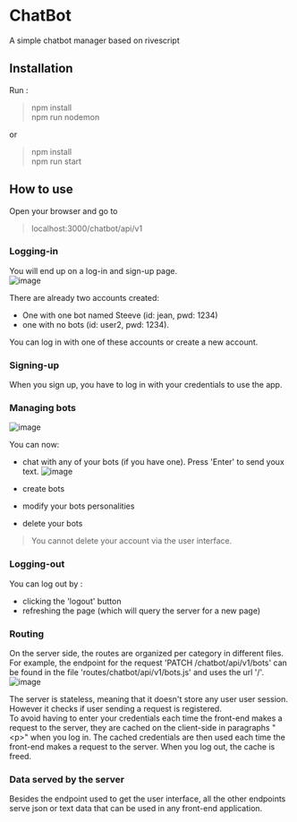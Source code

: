 # ChatBot
A simple chatbot manager based on rivescript

## Installation
Run :  
> npm install\
> npm run nodemon

or 
> npm install\
> npm run start

## How to use
Open your browser and go to 
> localhost:3000/chatbot/api/v1

### Logging-in 
You will end up on a log-in and sign-up page.  
![image](https://github.com/Axel-NCHO/ChatBot/assets/108560661/2b8da599-c305-4ba0-bf6a-7c3e4e29c529)

There are already two accounts created:
- One with one bot named Steeve (id: jean, pwd: 1234)
- one with no bots (id: user2, pwd: 1234).  

You can log in with one of these accounts or create a new account.

### Signing-up

When you sign up, you have to log in with your credentials to use the app.

### Managing bots
![image](https://github.com/Axel-NCHO/ChatBot/assets/108560661/b2ee3464-accb-4469-bdfa-64108aa5fc85)

You can now:

- chat with any of your bots (if you have one). Press 'Enter' to send youx text.
![image](https://github.com/Axel-NCHO/ChatBot/assets/108560661/d9e13f65-07d4-4948-8190-966c34225003)

- create bots
- modify your bots personalities
- delete your bots

> You cannot delete your account via the user interface.

### Logging-out
You can log out by :

- clicking the 'logout' button
- refreshing the page (which will query the server for a new page)

### Routing
On the server side, the routes are organized per category in different files. For example, 
the endpoint for the request 'PATCH /chatbot/api/v1/bots' can be found in the file 
'routes/chatbot/api/v1/bots.js' and uses the url '/'.  
![image](https://github.com/Axel-NCHO/ChatBot/assets/108560661/2553abd5-0c9f-4afc-aa2e-5402e366b826)

The server is stateless, meaning that it doesn't store any user user session. However it checks if user 
sending a request is registered.  
To avoid having to enter your credentials each time the front-end makes a request to the server, they are cached on the client-side in paragraphs "\<p\>" when you log in. The cached credentials 
are then used each time the front-end makes a request to the server. When you log out, the cache is freed.

### Data served by the server
Besides the endpoint used to get the user interface, all the other endpoints serve 
json or text data that can be used in any front-end application.
